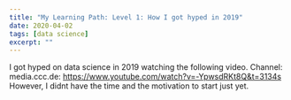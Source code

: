 ```yaml
---
title: "My Learning Path: Level 1: How I got hyped in 2019"
date: 2020-04-02
tags: [data science]
excerpt: ""
---
```


I got hyped on data science in 2019 watching the following video. Channel: media.ccc.de:
https://www.youtube.com/watch?v=-YpwsdRKt8Q&t=3134s
However, I didnt have the time and the motivation to start just yet.
